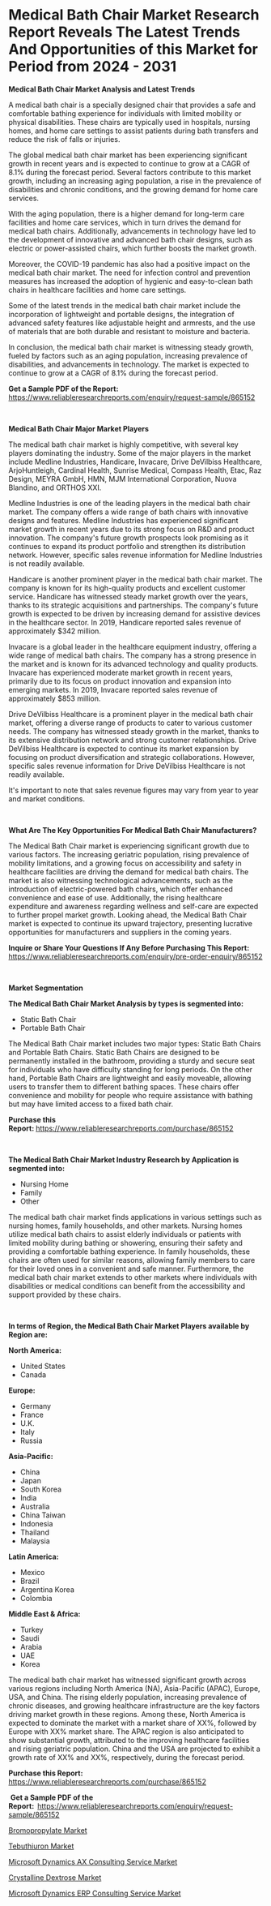 <p><h1>Medical Bath Chair Market Research Report Reveals The Latest Trends And Opportunities of this Market for Period from 2024 - 2031</h1></p><p><strong>Medical Bath Chair Market Analysis and Latest Trends</strong></p>
<p><p>A medical bath chair is a specially designed chair that provides a safe and comfortable bathing experience for individuals with limited mobility or physical disabilities. These chairs are typically used in hospitals, nursing homes, and home care settings to assist patients during bath transfers and reduce the risk of falls or injuries.</p><p>The global medical bath chair market has been experiencing significant growth in recent years and is expected to continue to grow at a CAGR of 8.1% during the forecast period. Several factors contribute to this market growth, including an increasing aging population, a rise in the prevalence of disabilities and chronic conditions, and the growing demand for home care services.</p><p>With the aging population, there is a higher demand for long-term care facilities and home care services, which in turn drives the demand for medical bath chairs. Additionally, advancements in technology have led to the development of innovative and advanced bath chair designs, such as electric or power-assisted chairs, which further boosts the market growth.</p><p>Moreover, the COVID-19 pandemic has also had a positive impact on the medical bath chair market. The need for infection control and prevention measures has increased the adoption of hygienic and easy-to-clean bath chairs in healthcare facilities and home care settings.</p><p>Some of the latest trends in the medical bath chair market include the incorporation of lightweight and portable designs, the integration of advanced safety features like adjustable height and armrests, and the use of materials that are both durable and resistant to moisture and bacteria.</p><p>In conclusion, the medical bath chair market is witnessing steady growth, fueled by factors such as an aging population, increasing prevalence of disabilities, and advancements in technology. The market is expected to continue to grow at a CAGR of 8.1% during the forecast period.</p></p>
<p><strong>Get a Sample PDF of the Report:&nbsp;</strong> <a href="https://www.reliableresearchreports.com/enquiry/request-sample/865152">https://www.reliableresearchreports.com/enquiry/request-sample/865152</a></p>
<p>&nbsp;</p>
<p><strong>Medical Bath Chair Major Market Players</strong></p>
<p><p>The medical bath chair market is highly competitive, with several key players dominating the industry. Some of the major players in the market include Medline Industries, Handicare, Invacare, Drive DeVilbiss Healthcare, ArjoHuntleigh, Cardinal Health, Sunrise Medical, Compass Health, Etac, Raz Design, MEYRA GmbH, HMN, MJM International Corporation, Nuova Blandino, and ORTHOS XXI.</p><p>Medline Industries is one of the leading players in the medical bath chair market. The company offers a wide range of bath chairs with innovative designs and features. Medline Industries has experienced significant market growth in recent years due to its strong focus on R&D and product innovation. The company's future growth prospects look promising as it continues to expand its product portfolio and strengthen its distribution network. However, specific sales revenue information for Medline Industries is not readily available.</p><p>Handicare is another prominent player in the medical bath chair market. The company is known for its high-quality products and excellent customer service. Handicare has witnessed steady market growth over the years, thanks to its strategic acquisitions and partnerships. The company's future growth is expected to be driven by increasing demand for assistive devices in the healthcare sector. In 2019, Handicare reported sales revenue of approximately $342 million.</p><p>Invacare is a global leader in the healthcare equipment industry, offering a wide range of medical bath chairs. The company has a strong presence in the market and is known for its advanced technology and quality products. Invacare has experienced moderate market growth in recent years, primarily due to its focus on product innovation and expansion into emerging markets. In 2019, Invacare reported sales revenue of approximately $853 million.</p><p>Drive DeVilbiss Healthcare is a prominent player in the medical bath chair market, offering a diverse range of products to cater to various customer needs. The company has witnessed steady growth in the market, thanks to its extensive distribution network and strong customer relationships. Drive DeVilbiss Healthcare is expected to continue its market expansion by focusing on product diversification and strategic collaborations. However, specific sales revenue information for Drive DeVilbiss Healthcare is not readily available.</p><p>It's important to note that sales revenue figures may vary from year to year and market conditions.</p></p>
<p>&nbsp;</p>
<p><strong>What Are The Key Opportunities For Medical Bath Chair Manufacturers?</strong></p>
<p><p>The Medical Bath Chair market is experiencing significant growth due to various factors. The increasing geriatric population, rising prevalence of mobility limitations, and a growing focus on accessibility and safety in healthcare facilities are driving the demand for medical bath chairs. The market is also witnessing technological advancements, such as the introduction of electric-powered bath chairs, which offer enhanced convenience and ease of use. Additionally, the rising healthcare expenditure and awareness regarding wellness and self-care are expected to further propel market growth. Looking ahead, the Medical Bath Chair market is expected to continue its upward trajectory, presenting lucrative opportunities for manufacturers and suppliers in the coming years.</p></p>
<p><strong>Inquire or Share Your Questions If Any Before Purchasing This Report:</strong> <a href="https://www.reliableresearchreports.com/enquiry/pre-order-enquiry/865152">https://www.reliableresearchreports.com/enquiry/pre-order-enquiry/865152</a></p>
<p>&nbsp;</p>
<p><strong>Market Segmentation</strong></p>
<p><strong>The Medical Bath Chair Market Analysis by types is segmented into:</strong></p>
<p><ul><li>Static Bath Chair</li><li>Portable Bath Chair</li></ul></p>
<p><p>The Medical Bath Chair market includes two major types: Static Bath Chairs and Portable Bath Chairs. Static Bath Chairs are designed to be permanently installed in the bathroom, providing a sturdy and secure seat for individuals who have difficulty standing for long periods. On the other hand, Portable Bath Chairs are lightweight and easily moveable, allowing users to transfer them to different bathing spaces. These chairs offer convenience and mobility for people who require assistance with bathing but may have limited access to a fixed bath chair.</p></p>
<p><strong>Purchase this Report:&nbsp;</strong><a href="https://www.reliableresearchreports.com/purchase/865152">https://www.reliableresearchreports.com/purchase/865152</a></p>
<p>&nbsp;</p>
<p><strong>The Medical Bath Chair Market Industry Research by Application is segmented into:</strong></p>
<p><ul><li>Nursing Home</li><li>Family</li><li>Other</li></ul></p>
<p><p>The medical bath chair market finds applications in various settings such as nursing homes, family households, and other markets. Nursing homes utilize medical bath chairs to assist elderly individuals or patients with limited mobility during bathing or showering, ensuring their safety and providing a comfortable bathing experience. In family households, these chairs are often used for similar reasons, allowing family members to care for their loved ones in a convenient and safe manner. Furthermore, the medical bath chair market extends to other markets where individuals with disabilities or medical conditions can benefit from the accessibility and support provided by these chairs.</p></p>
<p>&nbsp;</p>
<p><strong>In terms of Region, the Medical Bath Chair Market Players available by Region are:</strong></p>
<p>
    <p> <strong> North America: </strong>
        <ul>
            <li>United States</li>
            <li>Canada</li>
        </ul>
        </p> 
    <p> <strong> Europe: </strong>
        <ul>
            <li>Germany</li>
            <li>France</li>
            <li>U.K.</li>
            <li>Italy</li>
            <li>Russia</li>
        </ul>
        </p> 
    <p> <strong> Asia-Pacific: </strong>
        <ul>
            <li>China</li>
            <li>Japan</li>
            <li>South Korea</li>
            <li>India</li>
            <li>Australia</li>
            <li>China Taiwan</li>
            <li>Indonesia</li>
            <li>Thailand</li>
            <li>Malaysia</li>
        </ul>
        </p> 
    <p> <strong> Latin America: </strong>
        <ul>
            <li>Mexico</li>
            <li>Brazil</li>
            <li>Argentina Korea</li>
            <li>Colombia</li>
        </ul>
        </p> 
    <p> <strong> Middle East & Africa: </strong>
        <ul>
            <li>Turkey</li>
            <li>Saudi</li>
            <li>Arabia</li>
            <li>UAE</li>
            <li>Korea</li>
        </ul>
    </p>
    </p>
<p><p>The medical bath chair market has witnessed significant growth across various regions including North America (NA), Asia-Pacific (APAC), Europe, USA, and China. The rising elderly population, increasing prevalence of chronic diseases, and growing healthcare infrastructure are the key factors driving market growth in these regions. Among these, North America is expected to dominate the market with a market share of XX%, followed by Europe with XX% market share. The APAC region is also anticipated to show substantial growth, attributed to the improving healthcare facilities and rising geriatric population. China and the USA are projected to exhibit a growth rate of XX% and XX%, respectively, during the forecast period.</p></p>
<p><strong>Purchase this Report: </strong><a href="https://www.reliableresearchreports.com/purchase/865152">https://www.reliableresearchreports.com/purchase/865152</a></p>
<p>&nbsp;<strong>Get a Sample PDF of the Report:&nbsp;&nbsp;</strong><a href="https://www.reliableresearchreports.com/enquiry/request-sample/865152">https://www.reliableresearchreports.com/enquiry/request-sample/865152</a></p>
<p><strong></strong></p>
<p><p><a href="https://medium.com/@simonepurdy/bromopropylate-market-the-key-to-successful-business-strategy-forecast-till-2031-8f78da320cd8">Bromopropylate Market</a></p><p><a href="https://medium.com/@simonepurdy/tebuthiuron-nbsp-market-focuses-on-market-share-size-and-projected-forecast-till-2031-2662ddebf3e3">Tebuthiuron Market</a></p><p><a href="https://github.com/maelibra/Market-Research-Report-List-1/blob/main/microsoft-dynamics-ax-consulting-service-market.md">Microsoft Dynamics AX Consulting Service Market</a></p><p><a href="https://medium.com/p/d90a9314aed7/edit">Crystalline Dextrose Market</a></p><p><a href="https://github.com/eththg/Market-Research-Report-List-1/blob/main/microsoft-dynamics-erp-consulting-service-market.md">Microsoft Dynamics ERP Consulting Service Market</a></p></p>